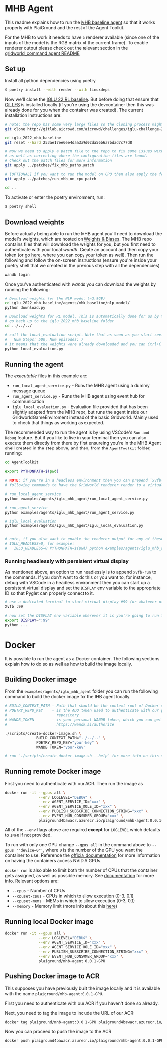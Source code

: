 # MHB Agent

This readme explains how to run the [MHB baseline
agent](https://gitlab.aicrowd.com/aicrowd/challenges/iglu-challenge-2022/iglu-2022-rl-mhb-baseline/-/tree/master)
so that it works properly with PlaiGround and the rest of the Agent Toolkit.

For the MHB to work it needs to have a renderer available (since one of the
inputs of the model is the RGB matrix of the current frame). To enable renderer
output please check out the relevant section in the [gridworld_command agent
README](../gridworld_command/README.md)

## Set up

Install all python dependencies using poetry

```bash
$ poetry install --with render --with linuxdeps
```

Now we'll clone the [IGLU 22 RL
baseline](https://gitlab.aicrowd.com/aicrowd/challenges/iglu-challenge-2022/iglu-2022-rl-mhb-baseline).
But before doing that ensure that [Git LFS](https://git-lfs.github.com/) is
installed locally (if you're using the devcontainer then this was already done
for you when the container was created). The current installation instructions
are:

```bash
# note: the repo has some very large files so the cloning process might take a while
git clone http://gitlab.aicrowd.com/aicrowd/challenges/iglu-challenge-2022/iglu-2022-rl-mhb-baseline.git iglu_2022_mhb_baseline

cd iglu_2022_mhb_baseline
git reset --hard 253ae17ee6ee4daa3a9d02da56b6a7bdad7c77d8

# Now we need to apply a patch file to the repo to fix some issues with the base code, 
# as well as correcting where the configuration files are found. 
# Check out the patch files for more information
git apply ../patches/fix_mhb_paths.patch

# [OPTIONAL] if you want to run the model on CPU then also apply the following
git apply ../patches/run_mhb_on_cpu.patch

cd ..
```

To activate or enter the poetry environment, run:

```bash
$ poetry shell
```


## Download weights

Before actually being able to run the MHB agent you'll need to download the
model's weights, which are hosted on [Weights & Biases](https://wandb.ai/). The
MHB repo contains files that will download the weights for you, but you first
need to authenticate with your local _wandb_. Create an account and then copy
your token (or go [here](https://wandb.ai/authorize), where you can copy your
token as well). Then run the following and follow the on-screen instructions
(ensure you're inside your poetry shell that we created in the previous step
with all the dependencies)

```bash
wandb login
```

Once you've authenticated with _wandb_ you can download the weights by running
the following:

```bash
# Download weights for the NLP model (~2.8GB)
cd iglu_2022_mhb_baseline/agents/mhb_baseline/nlp_model/
python download.py 

# Download weights for RL model. This is automatically done for us by the local_evaluation script
# go back up to the iglu_2022_mhb_baseline folder
cd ../../../ 

# call the local_evaluation script. Note that as soon as you start seeing messages like:
#   Num Steps: 500, Num episodes: 7
# it means that the weights were already downloaded and you can Ctrl+C to stop the process
python local_evaluation.py
```


## Running the agent

The _executable_ files in this example are:

- `run_local_agent_service.py` - Runs the MHB agent using a dummy message queue
- `run_agent_service.py` - Runs the MHB agent using event hub for communication
- `iglu_local_evaluation.py` - Evaluation file provided that has been slightly
  adapted from the MHB repo, but runs the agent inside our
  GridworldGameEnviroment instead of the basic Gridworld. Mainly used to check
  that things as working as expected.

The recommended way to run the agent is by using VSCode's `Run and Debug`
feature. But if you like to live in your terminal then you can also execute them
directly from there by first ensureing you're in the MHB Agent shell created in
the step above, and then, from the `AgentToolkit` folder, running:

```bash
cd AgentToolkit

export PYTHONPATH=$(pwd)

# NOTE: if you're in a headless environment then you can prepend `xvfb-run` to the
# following commands to have the Gridworld renderer render to a virtual display.

# run_local_agent_service
python examples/agents/iglu_mhb_agent/run_local_agent_service.py

# run_agent_service
python examples/agents/iglu_mhb_agent/run_agent_service.py

# iglu_local_evaluation
python examples/agents/iglu_mhb_agent/iglu_local_evaluation.py


# note, if you also want to enable the renderer output for any of these then you'll need to prepend 
# IGLU_HEADLESS=0, for example:
#   IGLU_HEADLESS=0 PYTHONPATH=$(pwd) python examples/agents/iglu_mhb_agent/iglu_local_evaluation.py
```

### Running headlessly with persistent virtual display

As mentioned above, an option to run headlessly is to append `xvfb-run` to the
commands. If you don't want to do this or you want to, for instance, debug with
VSCode in a headless environment then you can start up a persistent virtual
display and set the `DISPLAY` env variable to the appropriate ID so that Pyglet
can properly connect to it.

```bash
# use a dedicated terminal to start virtual display #99 (or whatever other number you prefer)
Xvfb :99

# now set the DISPLAY env variable wherever it is you're going to run the main python process
export DISPLAY=":99"
python ...
```


# Docker

It is possible to run the agent as a Docker container. The following sections
explain how to do so as well as how to build the image locally.

## Building Docker image

From the `examples/agents/iglu_mhb_agent` folder you can run the following
command to build the docker image for the IHB agent locally.

```bash
# BUILD_CONTEXT_PATH - Path that should be the context root of Docker's build process (in most cases this is the AgentToolkit folder)
# POETRY_REPO_KEY    - is the ADO token used to authenticate with our private artifact
#                      repository
# WANDB_TOKEN        - is your personal WANDB token, which you can get from here:
#                      https://wandb.ai/authorize 

./scripts/create-docker-image.sh \
              BUILD_CONTEXT_PATH="../../.." \
              POETRY_REPO_KEY="your-key" \
              WANDB_TOKEN="your-key"

# run `./scripts/create-docker-image.sh --help` for more info on this script
```

## Running remote Docker image

First you need to authenticate with our ACR. Then run the image as

```bash
docker run -it --gpus all \
               --env LOGLEVEL="DEBUG" \
               --env AGENT_SERVICE_ID="xxx" \
               --env AGENT_SERVICE_ROLE_ID="xxx" \
               --env PUBLISH_SUBSCRIBE_CONNECTION_STRING="xxx" \
               --env EVENT_HUB_CONSUMER_GROUP="xxx" \
               plaiground4bawacr.azurecr.io/plaiground/mhb-agent:0.0.1-GPU
```

All of the `--env` flags above are required **except** for `LOGLEVEL` which
defaults to `INFO` if not provided.

To run with only one GPU change `--gpus all` in the command above to `--gpus
'"device=0"'`, where `0` is the number of the GPU you want the container to use.
Reference the [official
documentation](https://docs.docker.com/engine/reference/commandline/run/#access-an-nvidia-gpu)
for more information on having the containers access NVIDIA GPUs.

`docker run` is also able to limit both the number of CPUs that the container
gets assigned, as well as possible memory. See
[documentation](https://docs.docker.com/engine/reference/commandline/run/#options)
for more info. Relevant options are:

- `--cpus` - Number of CPUs
- `--cpuset-cpus` - CPUs in which to allow execution (0-3, 0,1)
- `--cpuset-mems` - MEMs in which to allow execution (0-3, 0,1)
- `--memory` - Memory limit (more info about this
  [here](https://docs.docker.com/engine/reference/commandline/run/#specify-hard-limits-on-memory-available-to-containers--m---memory))


## Running local Docker image

```bash
docker run -it --gpus all \
               --env LOGLEVEL="DEBUG" \
               --env AGENT_SERVICE_ID="xxx" \
               --env AGENT_SERVICE_ROLE_ID="xxx" \
               --env PUBLISH_SUBSCRIBE_CONNECTION_STRING="xxx" \
               --env EVENT_HUB_CONSUMER_GROUP="xxx" \
               plaiground/mhb-agent:0.0.1-GPU
```

## Pushing Docker image to ACR

This supposes you have previously built the image locally and it is available
with the name `plaiground/mhb-agent:0.0.1-GPU`.

First you need to authenticate with our ACR if you haven't done so already.

Next, you need to tag the image to include the URL of our ACR:

```bash
docker tag plaiground/mhb-agent:0.0.1-GPU plaiground4bawacr.azurecr.io/plaiground/mhb-agent:0.0.1-GPU
```

Now you can proceed to push the image to the ACR

```bash
docker push plaiground4bawacr.azurecr.io/plaiground/mhb-agent:0.0.1-GPU
```

